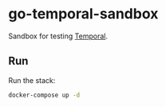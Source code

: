# go-temporal-sandbox

Sandbox for testing [Temporal](https://github.com/temporalio/temporal).

## Run

Run the stack:

```bash
docker-compose up -d
```
